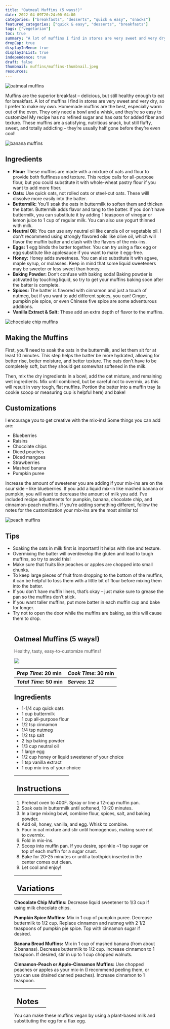 ```yaml
---
title: "Oatmeal Muffins (5 ways!)"
date: 2022-04-09T20:24:00-04:00
categories: ["breakfasts", "desserts", "quick & easy", "snacks"]
featured_categories: ["quick & easy", "desserts", "breakfasts"]
tags: ["vegetarian"]
toc: true
summary: "A lot of muffins I find in stores are very sweet and very dry, so I prefer to make my own. Homemade muffins are the best, especially warm out of the oven. They only need a bowl and a whisk, and they’re so easy to customize! My recipe has no refined sugar and has oats for added fiber and texture."
dropCap: true
displayInMenu: true
displayInList: true
independence: true
draft: false
thumbnail: muffins/muffins-thumbnail.jpeg
resources:
---
```


![oatmeal muffins](../../muffins/muffins-thumbnail.jpeg)

Muffins are the superior breakfast – delicious, but still healthy enough to eat for breakfast. A lot of muffins I find in stores are very sweet and very dry, so I prefer to make my own. Homemade muffins are the best, especially warm out of the oven. They only need a bowl and a whisk, and they’re so easy to customize! My recipe has no refined sugar and has oats for added fiber and texture. These muffins are a satisfying, nutritious snack, but still fluffy, sweet, and totally addicting – they’re usually half gone before they’re even cool!

![banana muffins](../../muffins/banana-muffins.jpeg)

## Ingredients

- **Flour:** These muffins are made with a mixture of oats and flour to provide both fluffiness and texture. This recipe calls for all-purpose flour, but you could substitute it with whole-wheat pastry flour if you want to add more fiber.
- **Oats:** Use quick oats, not rolled oats or steel-cut oats. These willl dissolve more easily into the batter.
- **Buttermilk:** You’ll soak the oats in buttermilk to soften them and thicken the batter. Buttermilk adds flavor and tang to the batter. If you don’t have buttermilk, you can substitute it by adding 1 teaspoon of vinegar or lemon juice to 1 cup of regular milk. You can also use yogurt thinned with milk.
- **Neutral Oil:** You can use any neutral oil like canola oil or vegetable oil. I don't recommend using strongly flavored oils like olive oil, which will flavor the muffin batter and clash with the flavors of the mix-ins.
- **Eggs:** 1 egg binds the batter together. You can try using a flax egg or egg substitute like applesauce if you want to make it egg-free.
- **Honey:** Honey adds sweetness. You can also substitute it with agave, maple syrup, or molasses. Keep in mind that some liquid sweeteners may be sweeter or less sweet than honey.
- **Baking Powder:** Don’t confuse with baking soda! Baking powder is activated by touching liquid, so try to get your muffins baking soon after the batter is complete.
- **Spices:** The batter is flavored with cinnamon and just a touch of nutmeg, but if you want to add different spices, you can! Ginger, pumpkin pie spice, or even Chinese five spice are some adventurous additions.
- **Vanilla Extract & Salt:** These add an extra depth of flavor to the muffins.

![chocolate chip muffins](../../muffins/ccc-muffins.jpeg)

## Making the Muffins

First, you'll need to soak the oats in the buttermilk, and let them sit for at least 10 minutes. This step helps the batter be more hydrated, allowing for better rise, better moisture, and better texture. The oats don’t have to be completely soft, but they should get somewhat softened in the milk.

Then, mix the dry ingredients in a bowl, add the oat mixture, and remaining wet ingredients. Mix until combined, but be careful not to overmix, as this will result in very tough, flat muffins. Portion the batter into a muffin tray (a cookie scoop or measuring cup is helpful here) and bake!

## Customizations

I encourage you to get creative with the mix-ins! Some things you can add are:

- Blueberries
- Raisins
- Chocolate chips
- Diced peaches
- Diced mangoes
- Strawberries
- Mashed banana
- Pumpkin puree

Increase the amount of sweetener you are adding if your mix-ins are on the sour side – like blueberries. If you add a liquid mix-in like mashed banana or pumpkin, you will want to decrease the amount of milk you add. I’ve included recipe adjustments for pumpkin, banana, chocolate chip, and cinnamon-peach muffins. If you’re adding something different, follow the notes for the customization your mix-ins are the most similar to!

![peach muffins](../../muffins/peach-muffins.jpeg)

## Tips

- Soaking the oats in milk first is important! It helps with rise and texture.
- Overmixing the batter will overdevelop the gluten and lead to tough muffins, so try to avoid this!
- Make sure that fruits like peaches or apples are chopped into small chunks. 
- To keep large pieces of fruit from dropping to the bottom of the muffins, it can be helpful to toss them with a little bit of flour before mixing them into the batter. 
- If you don’t have muffin liners, that’s okay – just make sure to grease the pan so the muffins don’t stick.
- If you want taller muffins, put more batter in each muffin cup and bake for longer.
- Try not to open the door while the muffins are baking, as this will cause them to drop.

<div class = "bg-pink-100 dark:bg-gray-700"  id = "recipe"> 
<div class = "bg-pink-100 dark:bg-gray-700"  style = "padding-left:2em; margin-top:0; margin-bottom:0;">

<div style="display:grid; align-items:start; justify-content:space-between; padding-right:2em" class="grid-cols-2 gap-2 md:gap-4 lg:gap-8 xl:gap-12"><div class = "mb-8"><h2>Oatmeal Muffins (5 ways!)</h2><p style = "font-weight: 300;">Healthy, tasty, easy-to-customize muffins!</p></div><img src="../../muffins/muffins-thumbnail.jpeg"  class="w-full h-auto mx-auto"></div>

| _Prep Time_: 20 min  | _Cook Time_: 30 min  |
| :--- | :--- |
| **_Total Time_: 50 min** | **_Serves_: 12**  |

</div>
<div style="padding-left:2em; padding-right:2em; border-width:3px; margin-top:0;" class="bg-white dark:bg-gray-900 border-pink-100 dark:border-gray-700 dark:!text-white">
 <div><h2 style = "margin-top:1em; margin-bottom:0;" >Ingredients</h2></div>

- 1-1/4 cup quick oats
- 1 cup buttermilk
- 1 cup all-purpose flour
- 1/2 tsp cinnamon
- 1/4 tsp nutmeg
- 1/2 tsp salt
- 2 tsp baking powder
- 1/3 cup neutral oil
- 1 large egg
- 1/2 cup honey or liquid sweetener of your choice
- 1 tsp vanilla extract
- 1 cup mix-ins of your choice

|   |    |
| :--- | :--- |
| <div><h2 style = "margin-top:1em; margin-bottom:0;" >Instructions</h2></div>|   |

1. Preheat oven to 400F. Spray or line a 12-cup muffin pan.
2. Soak oats in buttermilk until softened, 10-20 minutes.
3. In a large mixing bowl, combine flour, spices, salt, and baking powder.
4. Add oil, honey, vanilla, and egg. Whisk to combine.
5. Pour in oat mixture and stir until homogenous, making sure not to overmix.
6. Fold in mix-ins. 
7. Scoop into muffin pan. If you desire, sprinkle ~1 tsp sugar on top of each muffin for a sugar crust.
8. Bake for 20-25 minutes or until a toothpick inserted in the center comes out clean.
9. Let cool and enjoy!

|   |    |
| :--- | :--- |
| <div><h2 style = "margin-top:1em; margin-bottom:0;" >Variations</h2></div>|   |

**Chocolate Chip Muffins:** Decrease liquid sweetener to 1/3 cup if using milk chocolate chips.

**Pumpkin Spice Muffins:** Mix in 1 cup of pumpkin puree. Decrease buttermilk to 1/2 cup. Replace cinnamon and nutmeg with 2 1/2 teaspoons of pumpkin pie spice. Top with cinnamon sugar if desired.

**Banana Bread Muffins:** Mix in 1 cup of mashed banana (from about 2 bananas). Decrease buttermilk to 1/2 cup. Increase cinnamon to 1 teaspoon. If desired, stir in up to 1 cup chopped walnuts.

**Cinnamon-Peach or Apple-Cinnamon Muffins:** Use chopped peaches or apples as your mix-in (I recommend peeling them, or you can use drained canned peaches). Increase cinnamon to 1 teaspoon.

|   |    |
| :--- | :--- |
| <div><h2 style = "margin-top:1em; margin-bottom:0;" >Notes</h2></div>|   |

You can make these muffins vegan by using a plant-based milk and substituting the egg for a flax egg.

</div>
</div>